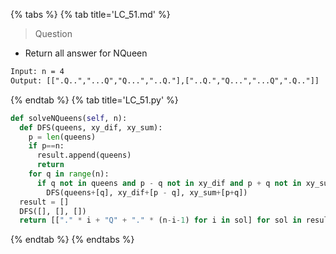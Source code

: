 {% tabs %}
{% tab title='LC_51.md' %}

> Question

* Return all answer for NQueen

```txt
Input: n = 4
Output: [[".Q..","...Q","Q...","..Q."],["..Q.","Q...","...Q",".Q.."]]
```

{% endtab %}
{% tab title='LC_51.py' %}

```py
def solveNQueens(self, n):
  def DFS(queens, xy_dif, xy_sum):
    p = len(queens)
    if p==n:
      result.append(queens)
      return
    for q in range(n):
      if q not in queens and p - q not in xy_dif and p + q not in xy_sum:
        DFS(queens+[q], xy_dif+[p - q], xy_sum+[p+q])
  result = []
  DFS([], [], [])
  return [["." * i + "Q" + "." * (n-i-1) for i in sol] for sol in result]
```

{% endtab %}
{% endtabs %}
